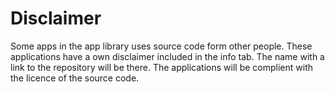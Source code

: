 # Disclaimer

Some apps in the app library uses source code form other people. These applications have a own disclaimer included in the info tab. The name with a link to the repository will be there. The applications will be complient with the licence of the source code.
